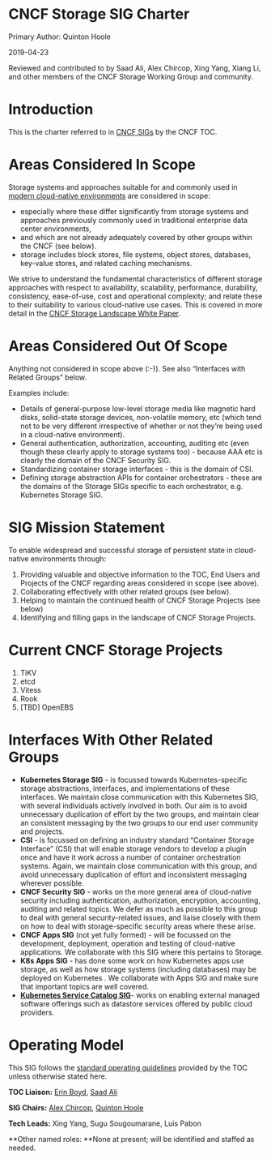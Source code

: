# CNCF Storage SIG Charter

Primary Author: Quinton Hoole

2019-04-23

Reviewed and contributed to by Saad Ali, Alex Chircop,
Xing Yang, Xiang Li, and other members of the CNCF Storage Working
Group and community.

# Introduction

This is the charter referred to in [CNCF
SIGs](https://github.com/cncf/toc/blob/main/sigs/cncf-sigs.md#sig-charter)
by the CNCF TOC.

# Areas Considered In Scope

Storage systems and approaches suitable for and commonly used in
[modern cloud-native
environments](https://github.com/cncf/toc/blob/main/DEFINITION.md) are considered in scope:

*   especially where these differ significantly from storage systems
    and approaches previously commonly used in traditional enterprise
    data center environments,
*   and which are not already adequately covered by other groups within the CNCF (see below).  
*   storage includes block stores, file systems, object stores, databases, key-value stores, and related caching mechanisms. 

We strive to understand the fundamental characteristics of different
storage approaches with respect to availability, scalability,
performance, durability, consistency, ease-of-use, cost and
operational complexity; and relate these to their suitability to
various cloud-native use cases. This is covered in more detail in the
[CNCF Storage Landscape White Paper](
http://bit.ly/cncf-storage-whitepaper).

# Areas Considered Out Of Scope

Anything not considered in scope above (:-)).  See also “Interfaces
with Related Groups” below.

Examples include:

*   Details of general-purpose low-level storage media like magnetic
    hard disks, solid-state storage devices, non-volatile memory, etc
    (which tend not to be very different irrespective of whether or
    not they’re being used in a cloud-native environment).
*   General authentication, authorization, accounting, auditing etc
    (even though these clearly apply to storage systems too) - because
    AAA etc is clearly the domain of the CNCF Security SIG.
*   Standardizing container storage interfaces - this is the domain of CSI.
*   Defining storage abstraction APIs for container orchestrators -
    these are the domains of the Storage SIGs specific to each
    orchestrator, e.g. Kubernetes Storage SIG.

# SIG Mission Statement

To enable widespread and successful storage of persistent state in
cloud-native environments through:

1. Providing valuable and objective information to the TOC, End Users
   and Projects of the CNCF regarding areas considered in scope (see
   above).
2. Collaborating effectively with other related groups (see below).
3. Helping to maintain the continued health of CNCF Storage Projects
   (see below)
4. Identifying and filling gaps in the landscape of CNCF Storage
   Projects.

# Current CNCF Storage Projects

1. TiKV
2. etcd
3. Vitess
4. Rook
5. [TBD] OpenEBS

# Interfaces With Other Related Groups

*   **Kubernetes Storage SIG** - is focussed towards
    Kubernetes-specific storage abstractions, interfaces, and
    implementations of these interfaces.  We maintain close
    communication with this Kubernetes SIG, with several individuals
    actively involved in both.  Our aim is to avoid unnecessary
    duplication of effort by the two groups, and maintain clear an
    consistent messaging by the two groups to our end user community
    and projects.
*   **CSI** - is focussed on defining an industry standard “Container
    Storage Interface” (CSI) that will enable storage vendors to
    develop a plugin once and have it work across a number of
    container orchestration systems.  Again, we maintain close
    communication with this group, and avoid unnecessary duplication
    of effort and inconsistent messaging wherever possible.
*   **CNCF Security SIG** - works on the more general area of
    cloud-native security including authentication, authorization,
    encryption, accounting, auditing and related topics.  We defer as
    much as possible to this group to deal with general
    security-related issues, and liaise closely with them on how to
    deal with storage-specific security areas where these arise.
*   **CNCF Apps SIG** (not yet fully formed) - will be focussed on the
    development, deployment, operation and testing of cloud-native
    applications.  We collaborate with this SIG where this pertains to
    Storage.
*   **K8s Apps SIG** - has done some work on how Kubernetes apps use
    storage, as well as how storage systems (including databases) may
    be deployed on Kubernetes .  We collaborate with Apps SIG and make
    sure that important topics are well covered.
*   **[Kubernetes Service Catalog SIG](https://github.com/kubernetes/community/tree/master/sig-service-catalog)**-
    works on enabling external managed software offerings such as
    datastore services offered by public cloud providers.


# Operating Model

This SIG follows the [standard operating
guidelines](https://github.com/cncf/toc/blob/main/sigs/cncf-sigs.md#operating-model)
provided by the TOC unless otherwise stated here.

**TOC Liaison:** [Erin Boyd](https://github.com/erinboyd), [Saad Ali](https://github.com/saad-ali)

**SIG Chairs:** [Alex Chircop](https://github.com/chira001), [Quinton Hoole](https://github.com/quinton-hoole)

**Tech Leads:** Xing Yang, Sugu Sougoumarane, Luis Pabon

**Other named roles: **None at present; will be identified and staffed as needed.
